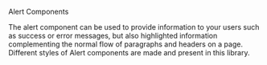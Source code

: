 Alert Components 

The alert component can be used to provide information to your users such as success or error messages, but also highlighted information complementing the normal flow of paragraphs and headers on a page.
Different styles of Alert components are made and present in this library.